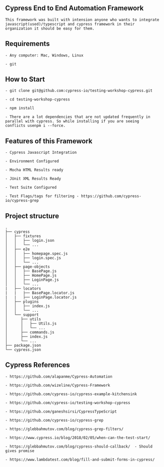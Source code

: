 
## Cypress End to End Automation Framework

    This framework was built with intension anyone who wants to integrate javascript(used)/typescript and cypress framework in their organization it should be easy for them.

## Requirements

    - Any computer: Mac, Windows, Linux

    - git

## How to Start

    - git clone git@github.com:cypress-io/testing-workshop-cypress.git

    - cd testing-workshop-cypress

    - npm install

    - There are a lot dependencies that are not updated frequently in parallel with cypress. So while installing if you are seeing     conflicts usenpm i --force.

## Features of this Framework

    - Cypress Javascript Integration

    - Environment Configured

    - Mocha HTML Results ready

    - JUnit XML Results Ready

    - Test Suite Configured

    - Test Flags/tags for filtering - https://github.com/cypress-io/cypress-grep

## Project structure

    .
    ├── cypress
    │   ├── fixtures
    │   │   ├── login.json
    │   │   └── ...
    │   ├── e2e
    │   │   ├── homepage.spec.js
    │   │   ├── login.spec.js
    │   │   └── ...
    │   ├── page-objects
    │   │   ├── BasePage.js
    │   │   ├── HomePage.js
    │   │   ├── LoginPage.js
    │   │   └── ...
    |   ├── locators
    |   |   ├── BasePage.locator.js
    |   |   ├── LoginPage.locator.js
    │   ├── plugins
    │   │   ├── index.js
    │   │   └── ...
    │   └── support
    │      ├── utils
    │      │   ├── Utils.js
    │      │   └── ...
    │      ├── commands.js
    │      ├── index.js
    │      └── ...
    ├── package.json
    └── cypress.json

## Cypress References

    - https://github.com/alapanme/Cypress-Automation

    - https://github.com/wizeline/Cypress-Framework

    - https://github.com/cypress-io/cypress-example-kitchensink

    - https://github.com/cypress-io/testing-workshop-cypress

    - https://github.com/ganeshsirsi/CypressTypeScript

    - https://github.com/cypress-io/cypress-grep

    - https://glebbahmutov.com/blog/cypress-grep-filters/

    - https://www.cypress.io/blog/2018/02/05/when-can-the-test-start/
    
    - https://glebbahmutov.com/blog/cypress-should-callback/  - Should gives promise

    - https://www.lambdatest.com/blog/fill-and-submit-forms-in-cypress/

    
